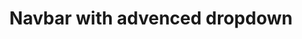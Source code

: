 ---
title: Navbar with advenced dropdown
category: Application
paid: true
isActive: true
ltr: {"react":{"jsxCss":[],"jsxTail":[{"label":"App.jsx","code":"import { useEffect, useState } from 'react'\n\nconst dropdownNavs = [\n    {\n        label: \"Products\", navs: [\n            {\n                title: \"Analytics\",\n                desc: \"Duis aute irure dolor in reprehenderit\",\n                path: \"javascript:void(0)\",\n                icon: <svg xmlns=\"http://www.w3.org/2000/svg\" fill=\"none\" viewBox=\"0 0 24 24\" strokeWidth={1.5} stroke=\"currentColor\" className=\"w-6 h-6\">\n                    <path strokeLinecap=\"round\" strokeLinejoin=\"round\" d=\"M2.25 18L9 11.25l4.306 4.307a11.95 11.95 0 015.814-5.519l2.74-1.22m0 0l-5.94-2.28m5.94 2.28l-2.28 5.941\" />\n                </svg>\n                ,\n            },\n            {\n                title: \"Reports\",\n                desc: \"Duis aute irure dolor in reprehenderit\",\n                path: \"javascript:void(0)\",\n                icon: <svg xmlns=\"http://www.w3.org/2000/svg\" viewBox=\"0 0 24 24\" fill=\"currentColor\" className=\"w-6 h-6\">\n                    <path d=\"M18.375 2.25c-1.035 0-1.875.84-1.875 1.875v15.75c0 1.035.84 1.875 1.875 1.875h.75c1.035 0 1.875-.84 1.875-1.875V4.125c0-1.036-.84-1.875-1.875-1.875h-.75zM9.75 8.625c0-1.036.84-1.875 1.875-1.875h.75c1.036 0 1.875.84 1.875 1.875v11.25c0 1.035-.84 1.875-1.875 1.875h-.75a1.875 1.875 0 01-1.875-1.875V8.625zM3 13.125c0-1.036.84-1.875 1.875-1.875h.75c1.036 0 1.875.84 1.875 1.875v6.75c0 1.035-.84 1.875-1.875 1.875h-.75A1.875 1.875 0 013 19.875v-6.75z\" />\n                </svg>\n\n                ,\n            },\n        ]\n    }, {\n        label: \"Resources\", navs: [\n            {\n                title: \"Blog\",\n                desc: \"Duis aute irure dolor in reprehenderit\",\n                path: \"javascript:void(0)\",\n                icon: <svg xmlns=\"http://www.w3.org/2000/svg\" viewBox=\"0 0 24 24\" fill=\"currentColor\" className=\"w-6 h-6\">\n                    <path d=\"M11.25 4.533A9.707 9.707 0 006 3a9.735 9.735 0 00-3.25.555.75.75 0 00-.5.707v14.25a.75.75 0 001 .707A8.237 8.237 0 016 18.75c1.995 0 3.823.707 5.25 1.886V4.533zM12.75 20.636A8.214 8.214 0 0118 18.75c.966 0 1.89.166 2.75.47a.75.75 0 001-.708V4.262a.75.75 0 00-.5-.707A9.735 9.735 0 0018 3a9.707 9.707 0 00-5.25 1.533v16.103z\" />\n                </svg>\n\n                ,\n            },\n            {\n                title: \"Community\",\n                desc: \"Duis aute irure dolor in reprehenderit\",\n                path: \"javascript:void(0)\",\n                icon: <svg xmlns=\"http://www.w3.org/2000/svg\" viewBox=\"0 0 24 24\" fill=\"currentColor\" className=\"w-6 h-6\">\n                    <path d=\"M21.721 12.752a9.711 9.711 0 00-.945-5.003 12.754 12.754 0 01-4.339 2.708 18.991 18.991 0 01-.214 4.772 17.165 17.165 0 005.498-2.477zM14.634 15.55a17.324 17.324 0 00.332-4.647c-.952.227-1.945.347-2.966.347-1.021 0-2.014-.12-2.966-.347a17.515 17.515 0 00.332 4.647 17.385 17.385 0 005.268 0zM9.772 17.119a18.963 18.963 0 004.456 0A17.182 17.182 0 0112 21.724a17.18 17.18 0 01-2.228-4.605zM7.777 15.23a18.87 18.87 0 01-.214-4.774 12.753 12.753 0 01-4.34-2.708 9.711 9.711 0 00-.944 5.004 17.165 17.165 0 005.498 2.477zM21.356 14.752a9.765 9.765 0 01-7.478 6.817 18.64 18.64 0 001.988-4.718 18.627 18.627 0 005.49-2.098zM2.644 14.752c1.682.971 3.53 1.688 5.49 2.099a18.64 18.64 0 001.988 4.718 9.765 9.765 0 01-7.478-6.816zM13.878 2.43a9.755 9.755 0 016.116 3.986 11.267 11.267 0 01-3.746 2.504 18.63 18.63 0 00-2.37-6.49zM12 2.276a17.152 17.152 0 012.805 7.121c-.897.23-1.837.353-2.805.353-.968 0-1.908-.122-2.805-.353A17.151 17.151 0 0112 2.276zM10.122 2.43a18.629 18.629 0 00-2.37 6.49 11.266 11.266 0 01-3.746-2.504 9.754 9.754 0 016.116-3.985z\" />\n                </svg>\n\n                ,\n            },\n        ]\n    }, {\n        label: \"Company\", navs: [\n            {\n                title: \"About us\",\n                desc: \"Duis aute irure dolor in reprehenderit\",\n                path: \"javascript:void(0)\",\n                icon: <svg xmlns=\"http://www.w3.org/2000/svg\" viewBox=\"0 0 24 24\" fill=\"currentColor\" className=\"w-6 h-6\">\n                    <path fillRule=\"evenodd\" d=\"M2.25 12c0-5.385 4.365-9.75 9.75-9.75s9.75 4.365 9.75 9.75-4.365 9.75-9.75 9.75S2.25 17.385 2.25 12zm11.378-3.917c-.89-.777-2.366-.777-3.255 0a.75.75 0 01-.988-1.129c1.454-1.272 3.776-1.272 5.23 0 1.513 1.324 1.513 3.518 0 4.842a3.75 3.75 0 01-.837.552c-.676.328-1.028.774-1.028 1.152v.75a.75.75 0 01-1.5 0v-.75c0-1.279 1.06-2.107 1.875-2.502.182-.088.351-.199.503-.331.83-.727.83-1.857 0-2.584zM12 18a.75.75 0 100-1.5.75.75 0 000 1.5z\" clipRule=\"evenodd\" />\n                </svg>\n\n\n                ,\n            },\n            {\n                title: \"Careers\",\n                desc: \"Duis aute irure dolor in reprehenderit\",\n                path: \"javascript:void(0)\",\n                icon: <svg xmlns=\"http://www.w3.org/2000/svg\" viewBox=\"0 0 24 24\" fill=\"currentColor\" className=\"w-6 h-6\">\n                    <path fillRule=\"evenodd\" d=\"M7.5 5.25a3 3 0 013-3h3a3 3 0 013 3v.205c.933.085 1.857.197 2.774.334 1.454.218 2.476 1.483 2.476 2.917v3.033c0 1.211-.734 2.352-1.936 2.752A24.726 24.726 0 0112 15.75c-2.73 0-5.357-.442-7.814-1.259-1.202-.4-1.936-1.541-1.936-2.752V8.706c0-1.434 1.022-2.7 2.476-2.917A48.814 48.814 0 017.5 5.455V5.25zm7.5 0v.09a49.488 49.488 0 00-6 0v-.09a1.5 1.5 0 011.5-1.5h3a1.5 1.5 0 011.5 1.5zm-3 8.25a.75.75 0 100-1.5.75.75 0 000 1.5z\" clipRule=\"evenodd\" />\n                    <path d=\"M3 18.4v-2.796a4.3 4.3 0 00.713.31A26.226 26.226 0 0012 17.25c2.892 0 5.68-.468 8.287-1.335.252-.084.49-.189.713-.311V18.4c0 1.452-1.047 2.728-2.523 2.923-2.12.282-4.282.427-6.477.427a49.19 49.19 0 01-6.477-.427C4.047 21.128 3 19.852 3 18.4z\" />\n                </svg>\n\n                ,\n            },\n        ]\n    }\n]\n\nexport default () => {\n\n    const [state, setState] = useState(false)\n    const [drapdownState, setDrapdownState] = useState({ isActive: false, idx: null })\n\n    // Replace javascript:void(0) paths with your paths\n    const navigation = [\n        { title: \"Features\", path: \"javascript:void(0)\", isDrapdown: true, navs: dropdownNavs },\n        { title: \"Integrations\", path: \"javascript:void(0)\", isDrapdown: false },\n        { title: \"Customers\", path: \"javascript:void(0)\", isDrapdown: false },\n        { title: \"Pricing\", path: \"javascript:void(0)\", isDrapdown: false }\n    ]\n\n    useEffect(() => {\n        document.onclick = (e) => {\n            const target = e.target;\n            if (!target.closest(\".nav-menu\")) setDrapdownState({ isActive: false, idx: null });\n        };\n    }, [])\n\n    return (\n        <>\n            <nav className={`relative z-20 bg-white w-full md:static md:text-sm md:border-none ${state ? \"shadow-lg rounded-b-xl md:shadow-none\" : \"\"}`}>\n                <div className=\"items-center gap-x-14 px-4 max-w-screen-xl mx-auto md:flex md:px-8\">\n                    <div className=\"flex items-center justify-between py-3 md:py-5 md:block\">\n                        <a href=\"javascript:void(0)\">\n                            <img\n                                src=\"https://www.floatui.com/logo.svg\"\n                                width={120}\n                                height={50}\n                                alt=\"Float UI logo\"\n                            />\n                        </a>\n                        <div className=\"md:hidden\">\n                            <button className=\"text-gray-500 hover:text-gray-800\"\n                                onClick={() => setState(!state)}\n                            >\n                                {\n                                    state ? (\n                                        <svg xmlns=\"http://www.w3.org/2000/svg\" className=\"h-6 w-6\" viewBox=\"0 0 20 20\" fill=\"currentColor\">\n                                            <path fillRule=\"evenodd\" d=\"M4.293 4.293a1 1 0 011.414 0L10 8.586l4.293-4.293a1 1 0 111.414 1.414L11.414 10l4.293 4.293a1 1 0 01-1.414 1.414L10 11.414l-4.293 4.293a1 1 0 01-1.414-1.414L8.586 10 4.293 5.707a1 1 0 010-1.414z\" clipRule=\"evenodd\" />\n                                        </svg>\n                                    ) : (\n                                        <svg xmlns=\"http://www.w3.org/2000/svg\" viewBox=\"0 0 24 24\" fill=\"currentColor\" className=\"w-6 h-6\">\n                                            <path fillRule=\"evenodd\" d=\"M3 6.75A.75.75 0 013.75 6h16.5a.75.75 0 010 1.5H3.75A.75.75 0 013 6.75zM3 12a.75.75 0 01.75-.75h16.5a.75.75 0 010 1.5H3.75A.75.75 0 013 12zm8.25 5.25a.75.75 0 01.75-.75h8.25a.75.75 0 010 1.5H12a.75.75 0 01-.75-.75z\" clipRule=\"evenodd\" />\n                                        </svg>\n\n                                    )\n                                }\n                            </button>\n                        </div>\n                    </div>\n                    <div className={`nav-menu flex-1 pb-3 mt-8 md:block md:pb-0 md:mt-0 ${state ? 'block' : 'hidden'}`}>\n                        <ul className=\"items-center space-y-6 md:flex md:space-x-6 md:space-y-0\">\n                            {\n                                navigation.map((item, idx) => {\n                                    return (\n                                        <li key={idx}>\n                                            {\n                                                item.isDrapdown ? (\n                                                    <button className=\"w-full flex items-center justify-between gap-1 text-gray-700 hover:text-indigo-600\"\n                                                        onClick={() => setDrapdownState({ idx, isActive: !drapdownState.isActive })}\n                                                    >\n                                                        {item.title}\n                                                        {\n                                                            drapdownState.idx == idx && drapdownState.isActive ? (\n                                                                <svg xmlns=\"http://www.w3.org/2000/svg\" viewBox=\"0 0 20 20\" fill=\"currentColor\" className=\"w-5 h-5\">\n                                                                    <path fillRule=\"evenodd\" d=\"M14.77 12.79a.75.75 0 01-1.06-.02L10 8.832 6.29 12.77a.75.75 0 11-1.08-1.04l4.25-4.5a.75.75 0 011.08 0l4.25 4.5a.75.75 0 01-.02 1.06z\" clipRule=\"evenodd\" />\n                                                                </svg>\n\n                                                            ) : (\n                                                                <svg xmlns=\"http://www.w3.org/2000/svg\" viewBox=\"0 0 20 20\" fill=\"currentColor\" className=\"w-5 h-5\">\n                                                                    <path fillRule=\"evenodd\" d=\"M5.23 7.21a.75.75 0 011.06.02L10 11.168l3.71-3.938a.75.75 0 111.08 1.04l-4.25 4.5a.75.75 0 01-1.08 0l-4.25-4.5a.75.75 0 01.02-1.06z\" clipRule=\"evenodd\" />\n                                                                </svg>\n                                                            )\n                                                        }\n                                                    </button>\n                                                ) : (\n                                                    <a href={item.path} className=\"block text-gray-700 hover:text-indigo-600\">\n                                                        {item.title}\n                                                    </a>\n                                                )\n                                            }\n                                            {\n                                                item.isDrapdown && drapdownState.idx == idx && drapdownState.isActive ? (\n                                                    <div className=\"mt-6 inset-x-0 top-20 w-full md:absolute md:border-y md:shadow-md md:mt-0\">\n                                                        <ul className='max-w-screen-xl mx-auto grid items-center gap-6 md:p-8 md:grid-cols-2 lg:grid-cols-3'>\n                                                            {item?.navs.map((dropdownItem, idx) => (\n                                                                <li key={idx}>\n                                                                    <p className=\"text-indigo-600 text-sm\">{dropdownItem.label}</p>\n                                                                    <ul className='mt-5 space-y-6'>\n                                                                        {dropdownItem.navs.map((navItem, idx) => (\n                                                                            <li key={idx} className=\"group\">\n                                                                                <a href={navItem.path} className='flex gap-3 items-center'>\n                                                                                    <div className='w-12 h-12 rounded-full bg-indigo-50 text-indigo-600 flex items-center justify-center duration-150 group-hover:bg-indigo-600 group-hover:text-white md:w-14 md:h-14'>\n                                                                                        {navItem.icon}\n                                                                                    </div>\n                                                                                    <div>\n                                                                                        <span className=\"text-gray-800 duration-200 group-hover:text-indigo-600 text-sm font-medium md:text-base\">{navItem.title}</span>\n                                                                                        <p className='text-sm text-gray-600 group-hover:text-gray-800 mt-1'>{navItem.desc}</p>\n                                                                                    </div>\n                                                                                </a>\n                                                                            </li>\n                                                                        ))}\n                                                                    </ul>\n                                                                </li>\n                                                            ))}\n                                                        </ul>\n                                                    </div>\n                                                ) : \"\"\n                                            }\n                                        </li>\n                                    )\n                                })\n                            }\n                            <div className='flex-1 items-center justify-end gap-x-6 space-y-3 md:flex md:space-y-0'>\n                                <li>\n                                    <a href=\"javascript:void(0)\" className=\"block py-3 text-center text-gray-700 hover:text-indigo-600 border rounded-lg md:border-none\">\n                                        Log in\n                                    </a>\n                                </li>\n                                <li>\n                                    <a href=\"javascript:void(0)\" className=\"block py-3 px-4 font-medium text-center text-white bg-indigo-600 hover:bg-indigo-500 active:bg-indigo-700 active:shadow-none rounded-lg shadow md:inline\">\n                                        Sign in\n                                    </a>\n                                </li>\n                            </div>\n                        </ul>\n                    </div>\n                </div>\n            </nav>\n            {\n                state ? (\n                    <div\n                        className=\"z-10 fixed top-0 w-screen h-screen bg-black/20 backdrop-blur-sm md:hidden\"\n                        onClick={() => setState(false)}></div>\n                ) : \"\"\n            }\n        </>\n    )\n}"}]},"vue":{"vueCss":[],"vueTail":[]},"preview":"function App() {\n  const dropdownNavs = [{\n    label: \"Products\",\n    navs: [{\n      title: \"Analytics\",\n      desc: \"Duis aute irure dolor in reprehenderit\",\n      path: \"javascript:void(0)\",\n      icon: /*#__PURE__*/React.createElement(\"svg\", {\n        xmlns: \"http://www.w3.org/2000/svg\",\n        fill: \"none\",\n        viewBox: \"0 0 24 24\",\n        strokeWidth: 1.5,\n        stroke: \"currentColor\",\n        className: \"w-6 h-6\"\n      }, /*#__PURE__*/React.createElement(\"path\", {\n        strokeLinecap: \"round\",\n        strokeLinejoin: \"round\",\n        d: \"M2.25 18L9 11.25l4.306 4.307a11.95 11.95 0 015.814-5.519l2.74-1.22m0 0l-5.94-2.28m5.94 2.28l-2.28 5.941\"\n      }))\n    }, {\n      title: \"Reports\",\n      desc: \"Duis aute irure dolor in reprehenderit\",\n      path: \"javascript:void(0)\",\n      icon: /*#__PURE__*/React.createElement(\"svg\", {\n        xmlns: \"http://www.w3.org/2000/svg\",\n        viewBox: \"0 0 24 24\",\n        fill: \"currentColor\",\n        className: \"w-6 h-6\"\n      }, /*#__PURE__*/React.createElement(\"path\", {\n        d: \"M18.375 2.25c-1.035 0-1.875.84-1.875 1.875v15.75c0 1.035.84 1.875 1.875 1.875h.75c1.035 0 1.875-.84 1.875-1.875V4.125c0-1.036-.84-1.875-1.875-1.875h-.75zM9.75 8.625c0-1.036.84-1.875 1.875-1.875h.75c1.036 0 1.875.84 1.875 1.875v11.25c0 1.035-.84 1.875-1.875 1.875h-.75a1.875 1.875 0 01-1.875-1.875V8.625zM3 13.125c0-1.036.84-1.875 1.875-1.875h.75c1.036 0 1.875.84 1.875 1.875v6.75c0 1.035-.84 1.875-1.875 1.875h-.75A1.875 1.875 0 013 19.875v-6.75z\"\n      }))\n    }]\n  }, {\n    label: \"Resources\",\n    navs: [{\n      title: \"Blog\",\n      desc: \"Duis aute irure dolor in reprehenderit\",\n      path: \"javascript:void(0)\",\n      icon: /*#__PURE__*/React.createElement(\"svg\", {\n        xmlns: \"http://www.w3.org/2000/svg\",\n        viewBox: \"0 0 24 24\",\n        fill: \"currentColor\",\n        className: \"w-6 h-6\"\n      }, /*#__PURE__*/React.createElement(\"path\", {\n        d: \"M11.25 4.533A9.707 9.707 0 006 3a9.735 9.735 0 00-3.25.555.75.75 0 00-.5.707v14.25a.75.75 0 001 .707A8.237 8.237 0 016 18.75c1.995 0 3.823.707 5.25 1.886V4.533zM12.75 20.636A8.214 8.214 0 0118 18.75c.966 0 1.89.166 2.75.47a.75.75 0 001-.708V4.262a.75.75 0 00-.5-.707A9.735 9.735 0 0018 3a9.707 9.707 0 00-5.25 1.533v16.103z\"\n      }))\n    }, {\n      title: \"Community\",\n      desc: \"Duis aute irure dolor in reprehenderit\",\n      path: \"javascript:void(0)\",\n      icon: /*#__PURE__*/React.createElement(\"svg\", {\n        xmlns: \"http://www.w3.org/2000/svg\",\n        viewBox: \"0 0 24 24\",\n        fill: \"currentColor\",\n        className: \"w-6 h-6\"\n      }, /*#__PURE__*/React.createElement(\"path\", {\n        d: \"M21.721 12.752a9.711 9.711 0 00-.945-5.003 12.754 12.754 0 01-4.339 2.708 18.991 18.991 0 01-.214 4.772 17.165 17.165 0 005.498-2.477zM14.634 15.55a17.324 17.324 0 00.332-4.647c-.952.227-1.945.347-2.966.347-1.021 0-2.014-.12-2.966-.347a17.515 17.515 0 00.332 4.647 17.385 17.385 0 005.268 0zM9.772 17.119a18.963 18.963 0 004.456 0A17.182 17.182 0 0112 21.724a17.18 17.18 0 01-2.228-4.605zM7.777 15.23a18.87 18.87 0 01-.214-4.774 12.753 12.753 0 01-4.34-2.708 9.711 9.711 0 00-.944 5.004 17.165 17.165 0 005.498 2.477zM21.356 14.752a9.765 9.765 0 01-7.478 6.817 18.64 18.64 0 001.988-4.718 18.627 18.627 0 005.49-2.098zM2.644 14.752c1.682.971 3.53 1.688 5.49 2.099a18.64 18.64 0 001.988 4.718 9.765 9.765 0 01-7.478-6.816zM13.878 2.43a9.755 9.755 0 016.116 3.986 11.267 11.267 0 01-3.746 2.504 18.63 18.63 0 00-2.37-6.49zM12 2.276a17.152 17.152 0 012.805 7.121c-.897.23-1.837.353-2.805.353-.968 0-1.908-.122-2.805-.353A17.151 17.151 0 0112 2.276zM10.122 2.43a18.629 18.629 0 00-2.37 6.49 11.266 11.266 0 01-3.746-2.504 9.754 9.754 0 016.116-3.985z\"\n      }))\n    }]\n  }, {\n    label: \"Company\",\n    navs: [{\n      title: \"About us\",\n      desc: \"Duis aute irure dolor in reprehenderit\",\n      path: \"javascript:void(0)\",\n      icon: /*#__PURE__*/React.createElement(\"svg\", {\n        xmlns: \"http://www.w3.org/2000/svg\",\n        viewBox: \"0 0 24 24\",\n        fill: \"currentColor\",\n        className: \"w-6 h-6\"\n      }, /*#__PURE__*/React.createElement(\"path\", {\n        fillRule: \"evenodd\",\n        d: \"M2.25 12c0-5.385 4.365-9.75 9.75-9.75s9.75 4.365 9.75 9.75-4.365 9.75-9.75 9.75S2.25 17.385 2.25 12zm11.378-3.917c-.89-.777-2.366-.777-3.255 0a.75.75 0 01-.988-1.129c1.454-1.272 3.776-1.272 5.23 0 1.513 1.324 1.513 3.518 0 4.842a3.75 3.75 0 01-.837.552c-.676.328-1.028.774-1.028 1.152v.75a.75.75 0 01-1.5 0v-.75c0-1.279 1.06-2.107 1.875-2.502.182-.088.351-.199.503-.331.83-.727.83-1.857 0-2.584zM12 18a.75.75 0 100-1.5.75.75 0 000 1.5z\",\n        clipRule: \"evenodd\"\n      }))\n    }, {\n      title: \"Careers\",\n      desc: \"Duis aute irure dolor in reprehenderit\",\n      path: \"javascript:void(0)\",\n      icon: /*#__PURE__*/React.createElement(\"svg\", {\n        xmlns: \"http://www.w3.org/2000/svg\",\n        viewBox: \"0 0 24 24\",\n        fill: \"currentColor\",\n        className: \"w-6 h-6\"\n      }, /*#__PURE__*/React.createElement(\"path\", {\n        fillRule: \"evenodd\",\n        d: \"M7.5 5.25a3 3 0 013-3h3a3 3 0 013 3v.205c.933.085 1.857.197 2.774.334 1.454.218 2.476 1.483 2.476 2.917v3.033c0 1.211-.734 2.352-1.936 2.752A24.726 24.726 0 0112 15.75c-2.73 0-5.357-.442-7.814-1.259-1.202-.4-1.936-1.541-1.936-2.752V8.706c0-1.434 1.022-2.7 2.476-2.917A48.814 48.814 0 017.5 5.455V5.25zm7.5 0v.09a49.488 49.488 0 00-6 0v-.09a1.5 1.5 0 011.5-1.5h3a1.5 1.5 0 011.5 1.5zm-3 8.25a.75.75 0 100-1.5.75.75 0 000 1.5z\",\n        clipRule: \"evenodd\"\n      }), /*#__PURE__*/React.createElement(\"path\", {\n        d: \"M3 18.4v-2.796a4.3 4.3 0 00.713.31A26.226 26.226 0 0012 17.25c2.892 0 5.68-.468 8.287-1.335.252-.084.49-.189.713-.311V18.4c0 1.452-1.047 2.728-2.523 2.923-2.12.282-4.282.427-6.477.427a49.19 49.19 0 01-6.477-.427C4.047 21.128 3 19.852 3 18.4z\"\n      }))\n    }]\n  }];\n  const [state, setState] = useState(false);\n  const [drapdownState, setDrapdownState] = useState({\n    isActive: false,\n    idx: null\n  }); // Replace javascript:void(0) paths with your paths\n\n  const navigation = [{\n    title: \"Features\",\n    path: \"javascript:void(0)\",\n    isDrapdown: true,\n    navs: dropdownNavs\n  }, {\n    title: \"Integrations\",\n    path: \"javascript:void(0)\",\n    isDrapdown: false\n  }, {\n    title: \"Customers\",\n    path: \"javascript:void(0)\",\n    isDrapdown: false\n  }, {\n    title: \"Pricing\",\n    path: \"javascript:void(0)\",\n    isDrapdown: false\n  }];\n  useEffect(() => {\n    document.onclick = e => {\n      const target = e.target;\n      if (!target.closest(\".nav-menu\")) setDrapdownState({\n        isActive: false,\n        idx: null\n      });\n    };\n  }, []);\n  return /*#__PURE__*/React.createElement(\"div\", {\n    style: {\n      height: \"480px\"\n    }\n  }, /*#__PURE__*/React.createElement(\"nav\", {\n    className: `relative z-20 bg-white w-full md:static md:text-sm md:border-none ${state ? \"shadow-lg rounded-b-xl md:shadow-none\" : \"\"}`\n  }, /*#__PURE__*/React.createElement(\"div\", {\n    className: \"items-center gap-x-14 px-4 max-w-screen-xl mx-auto md:flex md:px-8\"\n  }, /*#__PURE__*/React.createElement(\"div\", {\n    className: \"flex items-center justify-between py-3 md:py-5 md:block\"\n  }, /*#__PURE__*/React.createElement(\"a\", {\n    href: \"javascript:void(0)\"\n  }, /*#__PURE__*/React.createElement(\"img\", {\n    src: \"https://www.floatui.com/logo.svg\",\n    width: 120,\n    height: 50,\n    alt: \"Float UI logo\"\n  })), /*#__PURE__*/React.createElement(\"div\", {\n    className: \"md:hidden\"\n  }, /*#__PURE__*/React.createElement(\"button\", {\n    className: \"text-gray-500 hover:text-gray-800\",\n    onClick: () => setState(!state)\n  }, state ? /*#__PURE__*/React.createElement(\"svg\", {\n    xmlns: \"http://www.w3.org/2000/svg\",\n    className: \"h-6 w-6\",\n    viewBox: \"0 0 20 20\",\n    fill: \"currentColor\"\n  }, /*#__PURE__*/React.createElement(\"path\", {\n    fillRule: \"evenodd\",\n    d: \"M4.293 4.293a1 1 0 011.414 0L10 8.586l4.293-4.293a1 1 0 111.414 1.414L11.414 10l4.293 4.293a1 1 0 01-1.414 1.414L10 11.414l-4.293 4.293a1 1 0 01-1.414-1.414L8.586 10 4.293 5.707a1 1 0 010-1.414z\",\n    clipRule: \"evenodd\"\n  })) : /*#__PURE__*/React.createElement(\"svg\", {\n    xmlns: \"http://www.w3.org/2000/svg\",\n    viewBox: \"0 0 24 24\",\n    fill: \"currentColor\",\n    className: \"w-6 h-6\"\n  }, /*#__PURE__*/React.createElement(\"path\", {\n    fillRule: \"evenodd\",\n    d: \"M3 6.75A.75.75 0 013.75 6h16.5a.75.75 0 010 1.5H3.75A.75.75 0 013 6.75zM3 12a.75.75 0 01.75-.75h16.5a.75.75 0 010 1.5H3.75A.75.75 0 013 12zm8.25 5.25a.75.75 0 01.75-.75h8.25a.75.75 0 010 1.5H12a.75.75 0 01-.75-.75z\",\n    clipRule: \"evenodd\"\n  }))))), /*#__PURE__*/React.createElement(\"div\", {\n    className: `nav-menu flex-1 pb-3 mt-8 md:block md:pb-0 md:mt-0 ${state ? 'block' : 'hidden'}`\n  }, /*#__PURE__*/React.createElement(\"ul\", {\n    className: \"items-center space-y-6 md:flex md:space-x-6 md:space-y-0\"\n  }, navigation.map((item, idx) => {\n    return /*#__PURE__*/React.createElement(\"li\", {\n      key: idx\n    }, item.isDrapdown ? /*#__PURE__*/React.createElement(\"button\", {\n      className: \"w-full flex items-center justify-between gap-1 text-gray-700 hover:text-indigo-600\",\n      onClick: () => setDrapdownState({\n        idx,\n        isActive: !drapdownState.isActive\n      })\n    }, item.title, drapdownState.idx == idx && drapdownState.isActive ? /*#__PURE__*/React.createElement(\"svg\", {\n      xmlns: \"http://www.w3.org/2000/svg\",\n      viewBox: \"0 0 20 20\",\n      fill: \"currentColor\",\n      className: \"w-5 h-5\"\n    }, /*#__PURE__*/React.createElement(\"path\", {\n      fillRule: \"evenodd\",\n      d: \"M14.77 12.79a.75.75 0 01-1.06-.02L10 8.832 6.29 12.77a.75.75 0 11-1.08-1.04l4.25-4.5a.75.75 0 011.08 0l4.25 4.5a.75.75 0 01-.02 1.06z\",\n      clipRule: \"evenodd\"\n    })) : /*#__PURE__*/React.createElement(\"svg\", {\n      xmlns: \"http://www.w3.org/2000/svg\",\n      viewBox: \"0 0 20 20\",\n      fill: \"currentColor\",\n      className: \"w-5 h-5\"\n    }, /*#__PURE__*/React.createElement(\"path\", {\n      fillRule: \"evenodd\",\n      d: \"M5.23 7.21a.75.75 0 011.06.02L10 11.168l3.71-3.938a.75.75 0 111.08 1.04l-4.25 4.5a.75.75 0 01-1.08 0l-4.25-4.5a.75.75 0 01.02-1.06z\",\n      clipRule: \"evenodd\"\n    }))) : /*#__PURE__*/React.createElement(\"a\", {\n      href: item.path,\n      className: \"block text-gray-700 hover:text-indigo-600\"\n    }, item.title), item.isDrapdown && drapdownState.idx == idx && drapdownState.isActive ? /*#__PURE__*/React.createElement(\"div\", {\n      className: \"mt-6 inset-x-0 top-20 w-full md:absolute md:border-y md:shadow-md md:mt-0\"\n    }, /*#__PURE__*/React.createElement(\"ul\", {\n      className: \"max-w-screen-xl mx-auto grid items-center gap-6 md:p-8 md:grid-cols-2 lg:grid-cols-3\"\n    }, item?.navs.map((dropdownItem, idx) => /*#__PURE__*/React.createElement(\"li\", {\n      key: idx\n    }, /*#__PURE__*/React.createElement(\"p\", {\n      className: \"text-indigo-600 text-sm\"\n    }, dropdownItem.label), /*#__PURE__*/React.createElement(\"ul\", {\n      className: \"mt-5 space-y-6\"\n    }, dropdownItem.navs.map((navItem, idx) => /*#__PURE__*/React.createElement(\"li\", {\n      key: idx,\n      className: \"group\"\n    }, /*#__PURE__*/React.createElement(\"a\", {\n      href: navItem.path,\n      className: \"flex gap-3 items-center\"\n    }, /*#__PURE__*/React.createElement(\"div\", {\n      className: \"w-12 h-12 rounded-full bg-indigo-50 text-indigo-600 flex items-center justify-center duration-150 group-hover:bg-indigo-600 group-hover:text-white md:w-14 md:h-14\"\n    }, navItem.icon), /*#__PURE__*/React.createElement(\"div\", null, /*#__PURE__*/React.createElement(\"span\", {\n      className: \"text-gray-800 duration-200 group-hover:text-indigo-600 text-sm font-medium md:text-base\"\n    }, navItem.title), /*#__PURE__*/React.createElement(\"p\", {\n      className: \"text-sm text-gray-600 group-hover:text-gray-800 mt-1\"\n    }, navItem.desc)))))))))) : \"\");\n  }), /*#__PURE__*/React.createElement(\"div\", {\n    className: \"flex-1 items-center justify-end gap-x-6 space-y-3 md:flex md:space-y-0\"\n  }, /*#__PURE__*/React.createElement(\"li\", null, /*#__PURE__*/React.createElement(\"a\", {\n    href: \"javascript:void(0)\",\n    className: \"block py-3 text-center text-gray-700 hover:text-indigo-600 border rounded-lg md:border-none\"\n  }, \"Log in\")), /*#__PURE__*/React.createElement(\"li\", null, /*#__PURE__*/React.createElement(\"a\", {\n    href: \"javascript:void(0)\",\n    className: \"block py-3 px-4 font-medium text-center text-white bg-indigo-600 hover:bg-indigo-500 active:bg-indigo-700 active:shadow-none rounded-lg shadow md:inline\"\n  }, \"Sign in\"))))))), state ? /*#__PURE__*/React.createElement(\"div\", {\n    className: \"z-10 fixed top-0 w-screen h-screen bg-black/20 backdrop-blur-sm md:hidden\",\n    onClick: () => setState(false)\n  }) : \"\");\n}"}
rtl: {"vue":{"vueCss":[],"vueTail":[]},"react":{"jsxCss":[],"jsxTail":[{"code":"import { useEffect, useState } from \"react\"\n\nconst dropdownNavs = [\n    {\n        label: \"المنتجات\", navs: [\n            {\n                title: \"التحليلات\",\n                desc: \"ألم دويس أو إيرور في التوبيخ\",\n                path: \"javascript:void(0)\",\n                icon: <svg xmlns=\"http://www.w3.org/2000/svg\" fill=\"none\" viewBox=\"0 0 24 24\" strokeWidth={1.5} stroke=\"currentColor\" className=\"w-6 h-6\">\n                    <path strokeLinecap=\"round\" strokeLinejoin=\"round\" d=\"M2.25 18L9 11.25l4.306 4.307a11.95 11.95 0 015.814-5.519l2.74-1.22m0 0l-5.94-2.28m5.94 2.28l-2.28 5.941\" />\n                </svg>\n                ,\n            },\n            {\n                title: \"التقارير\",\n                desc: \"ألم دويس أو إيرور في التوبيخ\",\n                path: \"javascript:void(0)\",\n                icon: <svg xmlns=\"http://www.w3.org/2000/svg\" viewBox=\"0 0 24 24\" fill=\"currentColor\" className=\"w-6 h-6\">\n                    <path d=\"M18.375 2.25c-1.035 0-1.875.84-1.875 1.875v15.75c0 1.035.84 1.875 1.875 1.875h.75c1.035 0 1.875-.84 1.875-1.875V4.125c0-1.036-.84-1.875-1.875-1.875h-.75zM9.75 8.625c0-1.036.84-1.875 1.875-1.875h.75c1.036 0 1.875.84 1.875 1.875v11.25c0 1.035-.84 1.875-1.875 1.875h-.75a1.875 1.875 0 01-1.875-1.875V8.625zM3 13.125c0-1.036.84-1.875 1.875-1.875h.75c1.036 0 1.875.84 1.875 1.875v6.75c0 1.035-.84 1.875-1.875 1.875h-.75A1.875 1.875 0 013 19.875v-6.75z\" />\n                </svg>\n                ,\n            },\n        ]\n    }, {\n        label: \"الموارد\", navs: [\n            {\n                title: \"المقالات\",\n                desc: \"ألم دويس أو إيرور في التوبيخ\",\n                path: \"javascript:void(0)\",\n                icon: <svg xmlns=\"http://www.w3.org/2000/svg\" viewBox=\"0 0 24 24\" fill=\"currentColor\" className=\"w-6 h-6\">\n                    <path d=\"M11.25 4.533A9.707 9.707 0 006 3a9.735 9.735 0 00-3.25.555.75.75 0 00-.5.707v14.25a.75.75 0 001 .707A8.237 8.237 0 016 18.75c1.995 0 3.823.707 5.25 1.886V4.533zM12.75 20.636A8.214 8.214 0 0118 18.75c.966 0 1.89.166 2.75.47a.75.75 0 001-.708V4.262a.75.75 0 00-.5-.707A9.735 9.735 0 0018 3a9.707 9.707 0 00-5.25 1.533v16.103z\" />\n                </svg>\n                ,\n            },\n            {\n                title: \"المجتمع\",\n                desc: \"ألم دويس أو إيرور في التوبيخ\",\n                path: \"javascript:void(0)\",\n                icon: <svg xmlns=\"http://www.w3.org/2000/svg\" viewBox=\"0 0 24 24\" fill=\"currentColor\" className=\"w-6 h-6\">\n                    <path d=\"M21.721 12.752a9.711 9.711 0 00-.945-5.003 12.754 12.754 0 01-4.339 2.708 18.991 18.991 0 01-.214 4.772 17.165 17.165 0 005.498-2.477zM14.634 15.55a17.324 17.324 0 00.332-4.647c-.952.227-1.945.347-2.966.347-1.021 0-2.014-.12-2.966-.347a17.515 17.515 0 00.332 4.647 17.385 17.385 0 005.268 0zM9.772 17.119a18.963 18.963 0 004.456 0A17.182 17.182 0 0112 21.724a17.18 17.18 0 01-2.228-4.605zM7.777 15.23a18.87 18.87 0 01-.214-4.774 12.753 12.753 0 01-4.34-2.708 9.711 9.711 0 00-.944 5.004 17.165 17.165 0 005.498 2.477zM21.356 14.752a9.765 9.765 0 01-7.478 6.817 18.64 18.64 0 001.988-4.718 18.627 18.627 0 005.49-2.098zM2.644 14.752c1.682.971 3.53 1.688 5.49 2.099a18.64 18.64 0 001.988 4.718 9.765 9.765 0 01-7.478-6.816zM13.878 2.43a9.755 9.755 0 016.116 3.986 11.267 11.267 0 01-3.746 2.504 18.63 18.63 0 00-2.37-6.49zM12 2.276a17.152 17.152 0 012.805 7.121c-.897.23-1.837.353-2.805.353-.968 0-1.908-.122-2.805-.353A17.151 17.151 0 0112 2.276zM10.122 2.43a18.629 18.629 0 00-2.37 6.49 11.266 11.266 0 01-3.746-2.504 9.754 9.754 0 016.116-3.985z\" />\n                </svg>\n                ,\n            },\n        ]\n    }, {\n        label: \"الشركة\", navs: [\n            {\n                title: \"معلومات عنا\",\n                desc: \"ألم دويس أو إيرور في التوبيخ\",\n                path: \"javascript:void(0)\",\n                icon: <svg xmlns=\"http://www.w3.org/2000/svg\" viewBox=\"0 0 24 24\" fill=\"currentColor\" className=\"w-6 h-6\">\n                    <path fillRule=\"evenodd\" d=\"M2.25 12c0-5.385 4.365-9.75 9.75-9.75s9.75 4.365 9.75 9.75-4.365 9.75-9.75 9.75S2.25 17.385 2.25 12zm11.378-3.917c-.89-.777-2.366-.777-3.255 0a.75.75 0 01-.988-1.129c1.454-1.272 3.776-1.272 5.23 0 1.513 1.324 1.513 3.518 0 4.842a3.75 3.75 0 01-.837.552c-.676.328-1.028.774-1.028 1.152v.75a.75.75 0 01-1.5 0v-.75c0-1.279 1.06-2.107 1.875-2.502.182-.088.351-.199.503-.331.83-.727.83-1.857 0-2.584zM12 18a.75.75 0 100-1.5.75.75 0 000 1.5z\" clipRule=\"evenodd\" />\n                </svg>\n                ,\n            },\n            {\n                title: \"الوظائف\",\n                desc: \"ألم دويس أو إيرور في التوبيخ\",\n                path: \"javascript:void(0)\",\n                icon: <svg xmlns=\"http://www.w3.org/2000/svg\" viewBox=\"0 0 24 24\" fill=\"currentColor\" className=\"w-6 h-6\">\n                    <path fillRule=\"evenodd\" d=\"M7.5 5.25a3 3 0 013-3h3a3 3 0 013 3v.205c.933.085 1.857.197 2.774.334 1.454.218 2.476 1.483 2.476 2.917v3.033c0 1.211-.734 2.352-1.936 2.752A24.726 24.726 0 0112 15.75c-2.73 0-5.357-.442-7.814-1.259-1.202-.4-1.936-1.541-1.936-2.752V8.706c0-1.434 1.022-2.7 2.476-2.917A48.814 48.814 0 017.5 5.455V5.25zm7.5 0v.09a49.488 49.488 0 00-6 0v-.09a1.5 1.5 0 011.5-1.5h3a1.5 1.5 0 011.5 1.5zm-3 8.25a.75.75 0 100-1.5.75.75 0 000 1.5z\" clipRule=\"evenodd\" />\n                    <path d=\"M3 18.4v-2.796a4.3 4.3 0 00.713.31A26.226 26.226 0 0012 17.25c2.892 0 5.68-.468 8.287-1.335.252-.084.49-.189.713-.311V18.4c0 1.452-1.047 2.728-2.523 2.923-2.12.282-4.282.427-6.477.427a49.19 49.19 0 01-6.477-.427C4.047 21.128 3 19.852 3 18.4z\" />\n                </svg>\n                ,\n            },\n        ]\n    }\n]\n\nexport default () => {\n\n    const [state, setState] = useState(false)\n    const [drapdownState, setDrapdownState] = useState({ isActive: false, idx: null })\n\n    // Replace javascript:void(0) paths with your paths\n    const navigation = [\n        { title: \"المميزات\", path: \"javascript:void(0)\", isDrapdown: true, navs: dropdownNavs },\n        { title: \"التكاملات\", path: \"javascript:void(0)\", isDrapdown: false },\n        { title: \"العملاء\", path: \"javascript:void(0)\", isDrapdown: false },\n        { title: \"التسعير\", path: \"javascript:void(0)\", isDrapdown: false }\n    ]\n\n    useEffect(() => {\n        document.onclick = (e) => {\n            const target = e.target;\n            if (!target.closest(\".nav-menu\")) setDrapdownState({ isActive: false, idx: null });\n        };\n    }, [])\n\n    return (\n        <>\n            <nav className={`relative z-20 bg-white w-full md:static md:text-sm md:border-none ${state ? \"shadow-lg rounded-b-xl md:shadow-none\" : \"\"}`}>\n                <div className=\"items-center gap-x-14 px-4 max-w-screen-xl mx-auto md:flex md:px-8\">\n                    <div className=\"flex items-center justify-between py-3 md:py-5 md:block\">\n                        <a href=\"javascript:void(0)\">\n                            <img\n                                src=\"https://www.floatui.com/logo.svg\"\n                                width={120}\n                                height={50}\n                                alt=\"Float UI logo\"\n                            />\n                        </a>\n                        <div className=\"md:hidden\">\n                            <button className=\"text-gray-500 hover:text-gray-800\"\n                                onClick={() => setState(!state)}\n                            >\n                                {\n                                    state ? (\n                                        <svg xmlns=\"http://www.w3.org/2000/svg\" className=\"h-6 w-6\" viewBox=\"0 0 20 20\" fill=\"currentColor\">\n                                            <path fillRule=\"evenodd\" d=\"M4.293 4.293a1 1 0 011.414 0L10 8.586l4.293-4.293a1 1 0 111.414 1.414L11.414 10l4.293 4.293a1 1 0 01-1.414 1.414L10 11.414l-4.293 4.293a1 1 0 01-1.414-1.414L8.586 10 4.293 5.707a1 1 0 010-1.414z\" clipRule=\"evenodd\" />\n                                        </svg>\n                                    ) : (\n                                        <svg xmlns=\"http://www.w3.org/2000/svg\" viewBox=\"0 0 24 24\" fill=\"currentColor\" className=\"w-6 h-6\">\n                                            <path fillRule=\"evenodd\" d=\"M3 6.75A.75.75 0 013.75 6h16.5a.75.75 0 010 1.5H3.75A.75.75 0 013 6.75zM3 12a.75.75 0 01.75-.75h16.5a.75.75 0 010 1.5H3.75A.75.75 0 013 12zm8.25 5.25a.75.75 0 01.75-.75h8.25a.75.75 0 010 1.5H12a.75.75 0 01-.75-.75z\" clipRule=\"evenodd\" />\n                                        </svg>\n\n                                    )\n                                }\n                            </button>\n                        </div>\n                    </div>\n                    <div className={`nav-menu flex-1 pb-3 mt-8 md:block md:pb-0 md:mt-0 ${state ? 'block' : 'hidden'}`}>\n                        <ul className=\"items-center space-y-6 md:flex md:space-x-6 md:space-x-reverse md:space-y-0\">\n                            {\n                                navigation.map((item, idx) => {\n                                    return (\n                                        <li key={idx}>\n                                            {\n                                                item.isDrapdown ? (\n                                                    <button className=\"w-full flex items-center justify-between gap-1 text-gray-700 hover:text-indigo-600\"\n                                                        onClick={() => setDrapdownState({ idx, isActive: !drapdownState.isActive })}\n                                                    >\n                                                        {item.title}\n                                                        {\n                                                            drapdownState.idx == idx && drapdownState.isActive ? (\n                                                                <svg xmlns=\"http://www.w3.org/2000/svg\" viewBox=\"0 0 20 20\" fill=\"currentColor\" className=\"w-5 h-5\">\n                                                                    <path fillRule=\"evenodd\" d=\"M14.77 12.79a.75.75 0 01-1.06-.02L10 8.832 6.29 12.77a.75.75 0 11-1.08-1.04l4.25-4.5a.75.75 0 011.08 0l4.25 4.5a.75.75 0 01-.02 1.06z\" clipRule=\"evenodd\" />\n                                                                </svg>\n\n                                                            ) : (\n                                                                <svg xmlns=\"http://www.w3.org/2000/svg\" viewBox=\"0 0 20 20\" fill=\"currentColor\" className=\"w-5 h-5\">\n                                                                    <path fillRule=\"evenodd\" d=\"M5.23 7.21a.75.75 0 011.06.02L10 11.168l3.71-3.938a.75.75 0 111.08 1.04l-4.25 4.5a.75.75 0 01-1.08 0l-4.25-4.5a.75.75 0 01.02-1.06z\" clipRule=\"evenodd\" />\n                                                                </svg>\n                                                            )\n                                                        }\n                                                    </button>\n                                                ) : (\n                                                    <a href={item.path} className=\"block text-gray-700 hover:text-indigo-600\">\n                                                        {item.title}\n                                                    </a>\n                                                )\n                                            }\n                                            {\n                                                item.isDrapdown && drapdownState.idx == idx && drapdownState.isActive ? (\n                                                    <div className=\"mt-6 inset-x-0 top-20 w-full md:absolute md:border-y md:shadow-md md:mt-0\">\n                                                        <ul className='max-w-screen-xl mx-auto grid items-center gap-6 md:p-8 md:grid-cols-2 lg:grid-cols-3'>\n                                                            {item?.navs.map((dropdownItem, idx) => (\n                                                                <li key={idx}>\n                                                                    <p className=\"text-indigo-600 text-sm\">{dropdownItem.label}</p>\n                                                                    <ul className='mt-5 space-y-6'>\n                                                                        {dropdownItem.navs.map((navItem, idx) => (\n                                                                            <li key={idx} className=\"group\">\n                                                                                <a href={navItem.path} className='flex gap-3 items-center'>\n                                                                                    <div className='w-12 h-12 rounded-full bg-indigo-50 text-indigo-600 flex items-center justify-center duration-150 group-hover:bg-indigo-600 group-hover:text-white md:w-14 md:h-14'>\n                                                                                        {navItem.icon}\n                                                                                    </div>\n                                                                                    <div>\n                                                                                        <span className=\"text-gray-800 duration-200 group-hover:text-indigo-600 text-sm font-medium md:text-base\">{navItem.title}</span>\n                                                                                        <p className='text-sm text-gray-600 group-hover:text-gray-800 mt-1'>{navItem.desc}</p>\n                                                                                    </div>\n                                                                                </a>\n                                                                            </li>\n                                                                        ))}\n                                                                    </ul>\n                                                                </li>\n                                                            ))}\n                                                        </ul>\n                                                    </div>\n                                                ) : \"\"\n                                            }\n                                        </li>\n                                    )\n                                })\n                            }\n                            <div className='flex-1 items-center justify-end gap-x-6 space-y-3 md:flex md:space-y-0'>\n                                <li>\n                                    <a href=\"javascript:void(0)\" className=\"block py-3 text-center text-gray-700 hover:text-indigo-600 border rounded-lg md:border-none\">\n                                        تسجيل دخول\n                                    </a>\n                                </li>\n                                <li>\n                                    <a href=\"javascript:void(0)\" className=\"block py-3 px-4 font-medium text-center text-white bg-indigo-600 hover:bg-indigo-500 active:bg-indigo-700 active:shadow-none rounded-lg shadow md:inline\">\n                                        تسجيل\n                                    </a>\n                                </li>\n                            </div>\n                        </ul>\n                    </div>\n                </div>\n            </nav>\n            {\n                state ? (\n                    <div\n                        className=\"z-10 fixed top-0 w-screen h-screen bg-black/20 backdrop-blur-sm md:hidden\"\n                        onClick={() => setState(false)}></div>\n                ) : \"\"\n            }\n        </>\n    )\n}","label":"App.jsx"}]},"preview":"function App() {\n  const dropdownNavs = [{\n    label: \"المنتجات\",\n    navs: [{\n      title: \"التحليلات\",\n      desc: \"ألم دويس أو إيرور في التوبيخ\",\n      path: \"javascript:void(0)\",\n      icon: /*#__PURE__*/React.createElement(\"svg\", {\n        xmlns: \"http://www.w3.org/2000/svg\",\n        fill: \"none\",\n        viewBox: \"0 0 24 24\",\n        strokeWidth: 1.5,\n        stroke: \"currentColor\",\n        className: \"w-6 h-6\"\n      }, /*#__PURE__*/React.createElement(\"path\", {\n        strokeLinecap: \"round\",\n        strokeLinejoin: \"round\",\n        d: \"M2.25 18L9 11.25l4.306 4.307a11.95 11.95 0 015.814-5.519l2.74-1.22m0 0l-5.94-2.28m5.94 2.28l-2.28 5.941\"\n      }))\n    }, {\n      title: \"التقارير\",\n      desc: \"ألم دويس أو إيرور في التوبيخ\",\n      path: \"javascript:void(0)\",\n      icon: /*#__PURE__*/React.createElement(\"svg\", {\n        xmlns: \"http://www.w3.org/2000/svg\",\n        viewBox: \"0 0 24 24\",\n        fill: \"currentColor\",\n        className: \"w-6 h-6\"\n      }, /*#__PURE__*/React.createElement(\"path\", {\n        d: \"M18.375 2.25c-1.035 0-1.875.84-1.875 1.875v15.75c0 1.035.84 1.875 1.875 1.875h.75c1.035 0 1.875-.84 1.875-1.875V4.125c0-1.036-.84-1.875-1.875-1.875h-.75zM9.75 8.625c0-1.036.84-1.875 1.875-1.875h.75c1.036 0 1.875.84 1.875 1.875v11.25c0 1.035-.84 1.875-1.875 1.875h-.75a1.875 1.875 0 01-1.875-1.875V8.625zM3 13.125c0-1.036.84-1.875 1.875-1.875h.75c1.036 0 1.875.84 1.875 1.875v6.75c0 1.035-.84 1.875-1.875 1.875h-.75A1.875 1.875 0 013 19.875v-6.75z\"\n      }))\n    }]\n  }, {\n    label: \"الموارد\",\n    navs: [{\n      title: \"المقالات\",\n      desc: \"ألم دويس أو إيرور في التوبيخ\",\n      path: \"javascript:void(0)\",\n      icon: /*#__PURE__*/React.createElement(\"svg\", {\n        xmlns: \"http://www.w3.org/2000/svg\",\n        viewBox: \"0 0 24 24\",\n        fill: \"currentColor\",\n        className: \"w-6 h-6\"\n      }, /*#__PURE__*/React.createElement(\"path\", {\n        d: \"M11.25 4.533A9.707 9.707 0 006 3a9.735 9.735 0 00-3.25.555.75.75 0 00-.5.707v14.25a.75.75 0 001 .707A8.237 8.237 0 016 18.75c1.995 0 3.823.707 5.25 1.886V4.533zM12.75 20.636A8.214 8.214 0 0118 18.75c.966 0 1.89.166 2.75.47a.75.75 0 001-.708V4.262a.75.75 0 00-.5-.707A9.735 9.735 0 0018 3a9.707 9.707 0 00-5.25 1.533v16.103z\"\n      }))\n    }, {\n      title: \"المجتمع\",\n      desc: \"ألم دويس أو إيرور في التوبيخ\",\n      path: \"javascript:void(0)\",\n      icon: /*#__PURE__*/React.createElement(\"svg\", {\n        xmlns: \"http://www.w3.org/2000/svg\",\n        viewBox: \"0 0 24 24\",\n        fill: \"currentColor\",\n        className: \"w-6 h-6\"\n      }, /*#__PURE__*/React.createElement(\"path\", {\n        d: \"M21.721 12.752a9.711 9.711 0 00-.945-5.003 12.754 12.754 0 01-4.339 2.708 18.991 18.991 0 01-.214 4.772 17.165 17.165 0 005.498-2.477zM14.634 15.55a17.324 17.324 0 00.332-4.647c-.952.227-1.945.347-2.966.347-1.021 0-2.014-.12-2.966-.347a17.515 17.515 0 00.332 4.647 17.385 17.385 0 005.268 0zM9.772 17.119a18.963 18.963 0 004.456 0A17.182 17.182 0 0112 21.724a17.18 17.18 0 01-2.228-4.605zM7.777 15.23a18.87 18.87 0 01-.214-4.774 12.753 12.753 0 01-4.34-2.708 9.711 9.711 0 00-.944 5.004 17.165 17.165 0 005.498 2.477zM21.356 14.752a9.765 9.765 0 01-7.478 6.817 18.64 18.64 0 001.988-4.718 18.627 18.627 0 005.49-2.098zM2.644 14.752c1.682.971 3.53 1.688 5.49 2.099a18.64 18.64 0 001.988 4.718 9.765 9.765 0 01-7.478-6.816zM13.878 2.43a9.755 9.755 0 016.116 3.986 11.267 11.267 0 01-3.746 2.504 18.63 18.63 0 00-2.37-6.49zM12 2.276a17.152 17.152 0 012.805 7.121c-.897.23-1.837.353-2.805.353-.968 0-1.908-.122-2.805-.353A17.151 17.151 0 0112 2.276zM10.122 2.43a18.629 18.629 0 00-2.37 6.49 11.266 11.266 0 01-3.746-2.504 9.754 9.754 0 016.116-3.985z\"\n      }))\n    }]\n  }, {\n    label: \"الشركة\",\n    navs: [{\n      title: \"معلومات عنا\",\n      desc: \"ألم دويس أو إيرور في التوبيخ\",\n      path: \"javascript:void(0)\",\n      icon: /*#__PURE__*/React.createElement(\"svg\", {\n        xmlns: \"http://www.w3.org/2000/svg\",\n        viewBox: \"0 0 24 24\",\n        fill: \"currentColor\",\n        className: \"w-6 h-6\"\n      }, /*#__PURE__*/React.createElement(\"path\", {\n        fillRule: \"evenodd\",\n        d: \"M2.25 12c0-5.385 4.365-9.75 9.75-9.75s9.75 4.365 9.75 9.75-4.365 9.75-9.75 9.75S2.25 17.385 2.25 12zm11.378-3.917c-.89-.777-2.366-.777-3.255 0a.75.75 0 01-.988-1.129c1.454-1.272 3.776-1.272 5.23 0 1.513 1.324 1.513 3.518 0 4.842a3.75 3.75 0 01-.837.552c-.676.328-1.028.774-1.028 1.152v.75a.75.75 0 01-1.5 0v-.75c0-1.279 1.06-2.107 1.875-2.502.182-.088.351-.199.503-.331.83-.727.83-1.857 0-2.584zM12 18a.75.75 0 100-1.5.75.75 0 000 1.5z\",\n        clipRule: \"evenodd\"\n      }))\n    }, {\n      title: \"الوظائف\",\n      desc: \"ألم دويس أو إيرور في التوبيخ\",\n      path: \"javascript:void(0)\",\n      icon: /*#__PURE__*/React.createElement(\"svg\", {\n        xmlns: \"http://www.w3.org/2000/svg\",\n        viewBox: \"0 0 24 24\",\n        fill: \"currentColor\",\n        className: \"w-6 h-6\"\n      }, /*#__PURE__*/React.createElement(\"path\", {\n        fillRule: \"evenodd\",\n        d: \"M7.5 5.25a3 3 0 013-3h3a3 3 0 013 3v.205c.933.085 1.857.197 2.774.334 1.454.218 2.476 1.483 2.476 2.917v3.033c0 1.211-.734 2.352-1.936 2.752A24.726 24.726 0 0112 15.75c-2.73 0-5.357-.442-7.814-1.259-1.202-.4-1.936-1.541-1.936-2.752V8.706c0-1.434 1.022-2.7 2.476-2.917A48.814 48.814 0 017.5 5.455V5.25zm7.5 0v.09a49.488 49.488 0 00-6 0v-.09a1.5 1.5 0 011.5-1.5h3a1.5 1.5 0 011.5 1.5zm-3 8.25a.75.75 0 100-1.5.75.75 0 000 1.5z\",\n        clipRule: \"evenodd\"\n      }), /*#__PURE__*/React.createElement(\"path\", {\n        d: \"M3 18.4v-2.796a4.3 4.3 0 00.713.31A26.226 26.226 0 0012 17.25c2.892 0 5.68-.468 8.287-1.335.252-.084.49-.189.713-.311V18.4c0 1.452-1.047 2.728-2.523 2.923-2.12.282-4.282.427-6.477.427a49.19 49.19 0 01-6.477-.427C4.047 21.128 3 19.852 3 18.4z\"\n      }))\n    }]\n  }];\n  const [state, setState] = useState(false);\n  const [drapdownState, setDrapdownState] = useState({\n    isActive: false,\n    idx: null\n  }); // Replace javascript:void(0) paths with your paths\n\n  const navigation = [{\n    title: \"المميزات\",\n    path: \"javascript:void(0)\",\n    isDrapdown: true,\n    navs: dropdownNavs\n  }, {\n    title: \"التكاملات\",\n    path: \"javascript:void(0)\",\n    isDrapdown: false\n  }, {\n    title: \"العملاء\",\n    path: \"javascript:void(0)\",\n    isDrapdown: false\n  }, {\n    title: \"التسعير\",\n    path: \"javascript:void(0)\",\n    isDrapdown: false\n  }];\n  useEffect(() => {\n    document.onclick = e => {\n      const target = e.target;\n      if (!target.closest(\".nav-menu\")) setDrapdownState({\n        isActive: false,\n        idx: null\n      });\n    };\n  }, []);\n  return /*#__PURE__*/React.createElement(\"div\", {\n    style: {\n      height: \"480px\"\n    }\n  }, /*#__PURE__*/React.createElement(\"nav\", {\n    className: `relative z-20 bg-white w-full md:static md:text-sm md:border-none ${state ? \"shadow-lg rounded-b-xl md:shadow-none\" : \"\"}`\n  }, /*#__PURE__*/React.createElement(\"div\", {\n    className: \"items-center gap-x-14 px-4 max-w-screen-xl mx-auto md:flex md:px-8\"\n  }, /*#__PURE__*/React.createElement(\"div\", {\n    className: \"flex items-center justify-between py-3 md:py-5 md:block\"\n  }, /*#__PURE__*/React.createElement(\"a\", {\n    href: \"javascript:void(0)\"\n  }, /*#__PURE__*/React.createElement(\"img\", {\n    src: \"https://www.floatui.com/logo.svg\",\n    width: 120,\n    height: 50,\n    alt: \"Float UI logo\"\n  })), /*#__PURE__*/React.createElement(\"div\", {\n    className: \"md:hidden\"\n  }, /*#__PURE__*/React.createElement(\"button\", {\n    className: \"text-gray-500 hover:text-gray-800\",\n    onClick: () => setState(!state)\n  }, state ? /*#__PURE__*/React.createElement(\"svg\", {\n    xmlns: \"http://www.w3.org/2000/svg\",\n    className: \"h-6 w-6\",\n    viewBox: \"0 0 20 20\",\n    fill: \"currentColor\"\n  }, /*#__PURE__*/React.createElement(\"path\", {\n    fillRule: \"evenodd\",\n    d: \"M4.293 4.293a1 1 0 011.414 0L10 8.586l4.293-4.293a1 1 0 111.414 1.414L11.414 10l4.293 4.293a1 1 0 01-1.414 1.414L10 11.414l-4.293 4.293a1 1 0 01-1.414-1.414L8.586 10 4.293 5.707a1 1 0 010-1.414z\",\n    clipRule: \"evenodd\"\n  })) : /*#__PURE__*/React.createElement(\"svg\", {\n    xmlns: \"http://www.w3.org/2000/svg\",\n    viewBox: \"0 0 24 24\",\n    fill: \"currentColor\",\n    className: \"w-6 h-6\"\n  }, /*#__PURE__*/React.createElement(\"path\", {\n    fillRule: \"evenodd\",\n    d: \"M3 6.75A.75.75 0 013.75 6h16.5a.75.75 0 010 1.5H3.75A.75.75 0 013 6.75zM3 12a.75.75 0 01.75-.75h16.5a.75.75 0 010 1.5H3.75A.75.75 0 013 12zm8.25 5.25a.75.75 0 01.75-.75h8.25a.75.75 0 010 1.5H12a.75.75 0 01-.75-.75z\",\n    clipRule: \"evenodd\"\n  }))))), /*#__PURE__*/React.createElement(\"div\", {\n    className: `nav-menu flex-1 pb-3 mt-8 md:block md:pb-0 md:mt-0 ${state ? 'block' : 'hidden'}`\n  }, /*#__PURE__*/React.createElement(\"ul\", {\n    className: \"items-center space-y-6 md:flex md:space-x-6 md:space-x-reverse md:space-y-0\"\n  }, navigation.map((item, idx) => {\n    return /*#__PURE__*/React.createElement(\"li\", {\n      key: idx\n    }, item.isDrapdown ? /*#__PURE__*/React.createElement(\"button\", {\n      className: \"w-full flex items-center justify-between gap-1 text-gray-700 hover:text-indigo-600\",\n      onClick: () => setDrapdownState({\n        idx,\n        isActive: !drapdownState.isActive\n      })\n    }, item.title, drapdownState.idx == idx && drapdownState.isActive ? /*#__PURE__*/React.createElement(\"svg\", {\n      xmlns: \"http://www.w3.org/2000/svg\",\n      viewBox: \"0 0 20 20\",\n      fill: \"currentColor\",\n      className: \"w-5 h-5\"\n    }, /*#__PURE__*/React.createElement(\"path\", {\n      fillRule: \"evenodd\",\n      d: \"M14.77 12.79a.75.75 0 01-1.06-.02L10 8.832 6.29 12.77a.75.75 0 11-1.08-1.04l4.25-4.5a.75.75 0 011.08 0l4.25 4.5a.75.75 0 01-.02 1.06z\",\n      clipRule: \"evenodd\"\n    })) : /*#__PURE__*/React.createElement(\"svg\", {\n      xmlns: \"http://www.w3.org/2000/svg\",\n      viewBox: \"0 0 20 20\",\n      fill: \"currentColor\",\n      className: \"w-5 h-5\"\n    }, /*#__PURE__*/React.createElement(\"path\", {\n      fillRule: \"evenodd\",\n      d: \"M5.23 7.21a.75.75 0 011.06.02L10 11.168l3.71-3.938a.75.75 0 111.08 1.04l-4.25 4.5a.75.75 0 01-1.08 0l-4.25-4.5a.75.75 0 01.02-1.06z\",\n      clipRule: \"evenodd\"\n    }))) : /*#__PURE__*/React.createElement(\"a\", {\n      href: item.path,\n      className: \"block text-gray-700 hover:text-indigo-600\"\n    }, item.title), item.isDrapdown && drapdownState.idx == idx && drapdownState.isActive ? /*#__PURE__*/React.createElement(\"div\", {\n      className: \"mt-6 inset-x-0 top-20 w-full md:absolute md:border-y md:shadow-md md:mt-0\"\n    }, /*#__PURE__*/React.createElement(\"ul\", {\n      className: \"max-w-screen-xl mx-auto grid items-center gap-6 md:p-8 md:grid-cols-2 lg:grid-cols-3\"\n    }, item?.navs.map((dropdownItem, idx) => /*#__PURE__*/React.createElement(\"li\", {\n      key: idx\n    }, /*#__PURE__*/React.createElement(\"p\", {\n      className: \"text-indigo-600 text-sm\"\n    }, dropdownItem.label), /*#__PURE__*/React.createElement(\"ul\", {\n      className: \"mt-5 space-y-6\"\n    }, dropdownItem.navs.map((navItem, idx) => /*#__PURE__*/React.createElement(\"li\", {\n      key: idx,\n      className: \"group\"\n    }, /*#__PURE__*/React.createElement(\"a\", {\n      href: navItem.path,\n      className: \"flex gap-3 items-center\"\n    }, /*#__PURE__*/React.createElement(\"div\", {\n      className: \"w-12 h-12 rounded-full bg-indigo-50 text-indigo-600 flex items-center justify-center duration-150 group-hover:bg-indigo-600 group-hover:text-white md:w-14 md:h-14\"\n    }, navItem.icon), /*#__PURE__*/React.createElement(\"div\", null, /*#__PURE__*/React.createElement(\"span\", {\n      className: \"text-gray-800 duration-200 group-hover:text-indigo-600 text-sm font-medium md:text-base\"\n    }, navItem.title), /*#__PURE__*/React.createElement(\"p\", {\n      className: \"text-sm text-gray-600 group-hover:text-gray-800 mt-1\"\n    }, navItem.desc)))))))))) : \"\");\n  }), /*#__PURE__*/React.createElement(\"div\", {\n    className: \"flex-1 items-center justify-end gap-x-6 space-y-3 md:flex md:space-y-0\"\n  }, /*#__PURE__*/React.createElement(\"li\", null, /*#__PURE__*/React.createElement(\"a\", {\n    href: \"javascript:void(0)\",\n    className: \"block py-3 text-center text-gray-700 hover:text-indigo-600 border rounded-lg md:border-none\"\n  }, \"\\u062A\\u0633\\u062C\\u064A\\u0644 \\u062F\\u062E\\u0648\\u0644\")), /*#__PURE__*/React.createElement(\"li\", null, /*#__PURE__*/React.createElement(\"a\", {\n    href: \"javascript:void(0)\",\n    className: \"block py-3 px-4 font-medium text-center text-white bg-indigo-600 hover:bg-indigo-500 active:bg-indigo-700 active:shadow-none rounded-lg shadow md:inline\"\n  }, \"\\u062A\\u0633\\u062C\\u064A\\u0644\"))))))), state ? /*#__PURE__*/React.createElement(\"div\", {\n    className: \"z-10 fixed top-0 w-screen h-screen bg-black/20 backdrop-blur-sm md:hidden\",\n    onClick: () => setState(false)\n  }) : \"\");\n}"}
slug: /navbars
id: b3cb9143-95eb-4de8-b15b-d6a3586b937a
created_at: 1668383759237
---